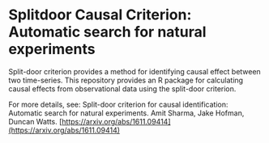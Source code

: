 # Splitdoor Causal Criterion: Automatic search for natural experiments

Split-door criterion provides a method for identifying causal effect between two time-series.
This repository provides an R package for calculating causal effects from observational data using the split-door criterion.

For more details, see: 
Split-door criterion for causal identification: Automatic search for natural experiments. Amit Sharma, Jake Hofman, Duncan Watts.
[https://arxiv.org/abs/1611.09414](https://arxiv.org/abs/1611.09414)
